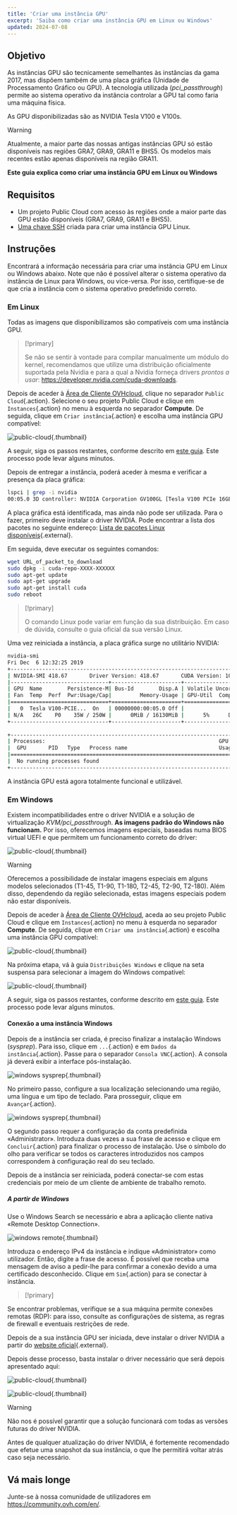 ```yaml
---
title: 'Criar uma instância GPU'
excerpt: 'Saiba como criar uma instância GPU em Linux ou Windows'
updated: 2024-07-08
---
```


## Objetivo

As instâncias GPU são tecnicamente semelhantes às instâncias da gama 2017, mas dispõem também de uma placa gráfica (Unidade de Processamento Gráfico ou GPU). A tecnologia utilizada (*pci_passthrough*) permite ao sistema operativo da instância controlar a GPU tal como faria uma máquina física.

As GPU disponibilizadas são as NVIDIA Tesla V100 e V100s. 

> [!warning]
>
> Atualmente, a maior parte das nossas antigas instâncias GPU só estão disponíveis nas regiões GRA7, GRA9, GRA11 e BHS5. Os modelos mais recentes estão apenas disponíveis na região GRA11.
> 

**Este guia explica como criar uma instância GPU em Linux ou Windows**

## Requisitos

- Um projeto Public Cloud com acesso às regiões onde a maior parte das GPU estão disponíveis (GRA7, GRA9, GRA11 e BHS5).
- [Uma chave SSH](/pages/public_cloud/compute/public-cloud-first-steps#step-1-creating-ssh-keys) criada para criar uma instância GPU Linux.

## Instruções

Encontrará a informação necessária para criar uma instância GPU em Linux ou Windows abaixo.
Note que não é possível alterar o sistema operativo da instância de Linux para Windows, ou vice-versa. Por isso, certifique-se de que cria a instância com o sistema operativo predefinido correto.

### Em Linux

Todas as imagens que disponibilizamos são compatíveis com uma instância GPU.

> [!primary]
>
> Se não se sentir à vontade para compilar manualmente um módulo do kernel, recomendamos que utilize uma distribuição oficialmente suportada pela Nvidia e para a qual a Nvidia forneça drivers *prontos a usar*: <https://developer.nvidia.com/cuda-downloads>.
> 

Depois de aceder à [Área de Cliente OVHcloud](/links/manager), clique no separador `Public Cloud`{.action}. Selecione o seu projeto Public Cloud e clique em `Instances`{.action} no menu à esquerda no separador **Compute**. De seguida, clique em `Criar instância`{.action} e escolha uma instância GPU compatível:

![public-cloud](images/GPU-Flavors_2024.png){.thumbnail}

A seguir, siga os passos restantes, conforme descrito em [este guia](/pages/public_cloud/compute/public-cloud-first-steps#step-3-creating-an-instance). Este processo pode levar alguns minutos.

Depois de entregar a instância, poderá aceder à mesma e verificar a presença da placa gráfica:

```bash
lspci | grep -i nvidia
00:05.0 3D controller: NVIDIA Corporation GV100GL [Tesla V100 PCIe 16GB] (rev a1)
```

A placa gráfica está identificada, mas ainda não pode ser utilizada. Para o fazer, primeiro deve instalar o driver NVIDIA. Pode encontrar a lista dos pacotes no seguinte endereço: [Lista de pacotes Linux disponíveis](http://developer.download.nvidia.com/compute/cuda/repos/){.external}.

Em seguida, deve executar os seguintes comandos:

```sh
wget URL_of_packet_to_download
sudo dpkg -i cuda-repo-XXXX-XXXXXX
sudo apt-get update
sudo apt-get upgrade
sudo apt-get install cuda
sudo reboot
```

> [!primary]
>
> O comando Linux pode variar em função da sua distribuição. Em caso de dúvida, consulte o guia oficial da sua versão Linux.
> 

Uma vez reiniciada a instância, a placa gráfica surge no utilitário NVIDIA:

```sh
nvidia-smi
Fri Dec  6 12:32:25 2019       
+-----------------------------------------------------------------------------+
| NVIDIA-SMI 418.67       Driver Version: 418.67       CUDA Version: 10.1     |
|-------------------------------+----------------------+----------------------+
| GPU  Name        Persistence-M| Bus-Id        Disp.A | Volatile Uncorr. ECC |
| Fan  Temp  Perf  Pwr:Usage/Cap|         Memory-Usage | GPU-Util  Compute M. |
|===============================+======================+======================|
|   0  Tesla V100-PCIE...  On   | 00000000:00:05.0 Off |                    0 |
| N/A   26C    P0    35W / 250W |      0MiB / 16130MiB |      5%      Default |
+-------------------------------+----------------------+----------------------+
                                                                               
+-----------------------------------------------------------------------------+
| Processes:                                                       GPU Memory |
|  GPU       PID   Type   Process name                             Usage      |
|=============================================================================|
|  No running processes found                                                 |
+-----------------------------------------------------------------------------+
```

A instância GPU está agora totalmente funcional e utilizável.

### Em Windows

Existem incompatibilidades entre o driver NVIDIA e a solução de virtualização *KVM/pci_passthrough*. **As imagens padrão do Windows não funcionam.**
Por isso, oferecemos imagens especiais, baseadas numa BIOS virtual UEFI e que permitem um funcionamento correto do driver:

![public-cloud](images/EN-WindowsImages_2024.png){.thumbnail}

> [!warning]
>
> Oferecemos a possibilidade de instalar imagens especiais em alguns modelos selecionados (T1-45, T1-90, T1-180, T2-45, T2-90, T2-180). Além disso, dependendo da região selecionada, estas imagens especiais podem não estar disponíveis.
>

Depois de aceder à [Área de Cliente OVHcloud](/links/manager), aceda ao seu projeto Public Cloud e clique em `Instances`{.action} no menu à esquerda no separador **Compute**. De seguida, clique em `Criar uma instância`{.action} e escolha uma instância GPU compatível:

![public-cloud](images/GPU-Flavors_2024.png){.thumbnail}

Na próxima etapa, vá à guia `Distribuições Windows` e clique na seta suspensa para selecionar a imagem do Windows compatível:

![public-cloud](images/EN-WindowsImages_2024.png){.thumbnail}

A seguir, siga os passos restantes, conforme descrito em [este guia](/pages/public_cloud/compute/public-cloud-first-steps#step-3-creating-an-instance). Este processo pode levar alguns minutos.

#### Conexão a uma instância Windows

Depois de a instância ser criada, é preciso finalizar a instalação Windows (_sysprep_). Para isso, clique em `...`{.action} e em `Dados da instância`{.action}. Passe para o separador `Consola VNC`{.action}. A consola já deverá exibir a interface pós-instalação.

![windows sysprep](images/windows-connect-01.png){.thumbnail}

No primeiro passo, configure a sua localização selecionando uma região, uma língua e um tipo de teclado. Para prosseguir, clique em `Avançar`{.action}.

![windows sysprep](images/windows-connect-02.png){.thumbnail}

O segundo passo requer a configuração da conta predefinida «Administrator». Introduza duas vezes a sua frase de acesso e clique em `Concluir`{.action} para finalizar o processo de instalação. Use o símbolo do olho para verificar se todos os caracteres introduzidos nos campos correspondem à configuração real do seu teclado.

Depois de a instância ser reiniciada, poderá conectar-se com estas credenciais por meio de um cliente de ambiente de trabalho remoto. 

##### **A partir de Windows**

Use o Windows Search se necessário e abra a aplicação cliente nativa «Remote Desktop Connection».

![windows remote](/pages/assets/screens/other/windows/windows_rdp.png){.thumbnail}

Introduza o endereço IPv4 da instância e indique «Administrator» como utilizador. Então, digite a frase de acesso. É possível que receba uma mensagem de aviso a pedir-lhe para confirmar a conexão devido a uma certificado desconhecido. Clique em `Sim`{.action} para se conectar à instância.

> [!primary]
>
Se encontrar problemas, verifique se a sua máquina permite conexões remotas (RDP): para isso, consulte as configurações de sistema, as regras de firewall e eventuais restrições de rede.
>

Depois de a sua instância GPU ser iniciada, deve instalar o driver NVIDIA a partir do [website oficial](https://www.nvidia.com/Download/index.aspx){.external}.

Depois desse processo, basta instalar o driver necessário que será depois apresentado aqui:

![public-cloud](images/driverson.png){.thumbnail}

![public-cloud](images/devicemanager.png){.thumbnail}


> [!warning]
>
> Não nos é possível garantir que a solução funcionará com todas as versões futuras do driver NVIDIA.
>
> Antes de qualquer atualização do driver NVIDIA, é fortemente recomendado que efetue uma snapshot da sua instância, o que lhe permitirá voltar atrás caso seja necessário.
>

## Vá mais longe

Junte-se à nossa comunidade de utilizadores em <https://community.ovh.com/en/>.